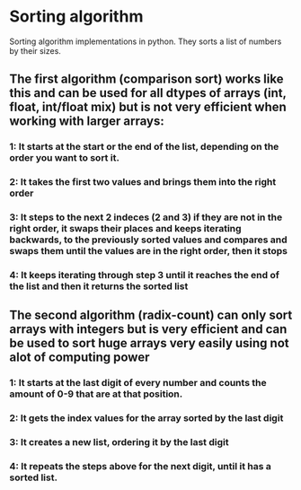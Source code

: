 # Sorting algorithm
Sorting algorithm implementations in python.
They sorts a list of numbers by their sizes.

## The first algorithm (comparison sort) works like this and can be used for all dtypes of arrays (int, float, int/float mix) but is not very efficient when working with larger arrays:

### 1: It starts at the start or the end of the list, depending on the order you want to sort it.
### 2: It takes the first two values and brings them into the right order
### 3: It steps to the next 2 indeces (2 and 3) if they are not in the right order, it swaps their places and keeps iterating backwards, to the previously sorted values and compares and swaps them until the values are in the right order, then it stops
### 4: It keeps iterating through step 3 until it reaches the end of the list and then it returns the sorted list

## The second algorithm (radix-count) can only sort arrays with integers but is very efficient and can be used to sort huge arrays very easily using not alot of computing power

### 1: It starts at the last digit of every number and counts the amount of 0-9 that are at that position.
### 2: It gets the index values for the array sorted by the last digit
### 3: It creates a new list, ordering it by the last digit
### 4: It repeats the steps above for the next digit, until it has a sorted list.

